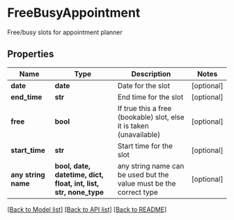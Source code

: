 # FreeBusyAppointment

Free/busy slots for appointment planner

## Properties
Name | Type | Description | Notes
------------ | ------------- | ------------- | -------------
**date** | **date** | Date for the slot | [optional] 
**end_time** | **str** | End time for the slot | [optional] 
**free** | **bool** | If true this a free (bookable) slot, else it is taken (unavailable) | [optional] 
**start_time** | **str** | Start time for the slot | [optional] 
**any string name** | **bool, date, datetime, dict, float, int, list, str, none_type** | any string name can be used but the value must be the correct type | [optional]

[[Back to Model list]](../README.md#documentation-for-models) [[Back to API list]](../README.md#documentation-for-api-endpoints) [[Back to README]](../README.md)


